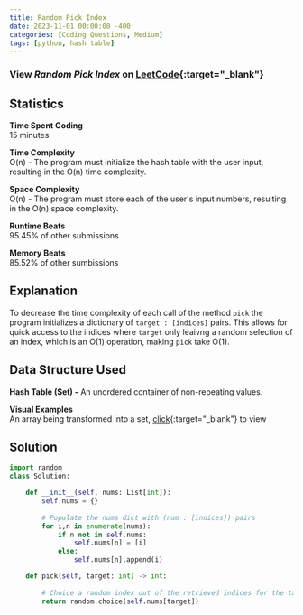 ```yaml
---
title: Random Pick Index
date: 2023-11-01 00:00:00 -400
categories: [Coding Questions, Medium]
tags: [python, hash table]
---
```


### View *Random Pick Index* on [LeetCode](https://leetcode.com/problems/random-pick-index/description/){:target="_blank"}  

## Statistics  

**Time Spent Coding**  
15 minutes

**Time Complexity**  
O(n) - The program must initialize the hash table with the user input, resulting in the O(n) time complexity.

**Space Complexity**  
O(n) - The program must store each of the user's input numbers, resulting in the O(n) space complexity.

**Runtime Beats**  
95.45% of other submissions  

**Memory Beats**  
85.52% of other sumbissions  

## Explanation  
To decrease the time complexity of each call of the method `pick` the program initializes a dictionary of `target : [indices]` pairs. This allows for quick access to the indices where `target` only leaivng a random selection of an index, which is an O(1) operation, making `pick` take O(1). 

## Data Structure Used  

**Hash Table (Set) -** An unordered container of non-repeating values.  

**Visual Examples**  
An array being transformed into a set, [click](https://drive.google.com/file/d/1LRyxh8Lfi00T58I4HRA6jOKPuO87s40F/view?usp=sharing){:target="_blank"} to view

## Solution  

```python
import random
class Solution:

    def __init__(self, nums: List[int]):
        self.nums = {}
        
        # Populate the nums dict with (num : [indices]) pairs
        for i,n in enumerate(nums):
            if n not in self.nums:
                self.nums[n] = [i]
            else:
                self.nums[n].append(i)

    def pick(self, target: int) -> int:
        
        # Choice a random index out of the retrieved indices for the target number
        return random.choice(self.nums[target])
```